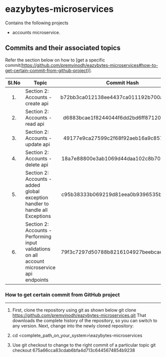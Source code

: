 <!-- 
	https://docs.github.com/en/github/writing-on-github/getting-started-with-writing-and-formatting-on-github/basic-writing-and-formatting-syntax#hiding-content-with-comments 
	https://github.com/adam-p/markdown-here/wiki/Markdown-Cheatsheet#tables
-->
# eazybytes-microservices

Contains the following projects
- accounts microservice.

Commits and their associated topics 
-----------------------------------
Refer the section below on how to [get a specific commit(https://github.com/premvinodh/eazybytes-microservices#how-to-get-certain-commit-from-github-project)].

| Sl.No		| Topic                                       																		| Commit Hash           								|
|:---------:|-------------------------------------------------------------------------------------------------------------------|:-----------------------------------------------------:|
| 	1.		| Section 2: Accounts - create api     																				| b72bb3ca012138ee4437ca011192b700a2e2214a				|
| 	2.		| Section 2: Accounts - read api     																				| d6883bcae1f8244044f6dd2bd6ff87120a0c7cb6				|
| 	3.		| Section 2: Accounts - update api     																				| 49177e9ca27599c2f68f92aeb16a9c8579ff5ced				|
| 	4.		| Section 2: Accounts - delete api     																				| 18a7e88800e3ab1069d44daa102c8b706b9fac1d				|
| 	5.		| Section 2: Accounts - added global exception handler to handle all Exceptions  									| c95b38333b069219d81eea0b9396535badf4f2e3				|
| 	6.		| Section 2: Accounts - Performing input validations on all account microservice api endpoints  					| 79f3c7297d50788b8216104927beebcaecb111db				|

### How to get certain commit from GitHub project
------------------------------------------------
1. First, clone the repository using git as shown below
git clone https://github.com/premvinodh/eazybytes-microservices.git
That downloads the complete history of the repository, so you can switch to any version. Next, change into the newly cloned repository:

2. cd <complete_path_on_your_system>\eazybytes-microservices

3. Use git checkout <COMMIT> to change to the right commit of a particular topic
git checkout 675a66cca83cdab6bfa4d713c6445674854b9238
